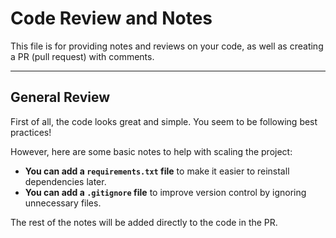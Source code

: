 # Code Review and Notes

This file is for providing notes and reviews on your code, as well as creating a PR (pull request) with comments.

---

## General Review  

First of all, the code looks great and simple. You seem to be following best practices!  

However, here are some basic notes to help with scaling the project:

- **You can add a `requirements.txt` file** to make it easier to reinstall dependencies later.
- **You can add a `.gitignore` file** to improve version control by ignoring unnecessary files.

The rest of the notes will be added directly to the code in the PR.
